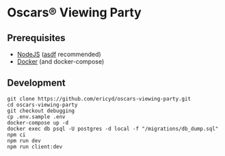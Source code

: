 # Oscars® Viewing Party

## Prerequisites

- [NodeJS](https://nodejs.org/en) ([asdf](https://asdf-vm.com/) recommended)
- [Docker](https://www.docker.com/) (and docker-compose)

## Development

```shell
git clone https://github.com/ericyd/oscars-viewing-party.git
cd oscars-viewing-party
git checkout debugging
cp .env.sample .env
docker-compose up -d
docker exec db psql -U postgres -d local -f "/migrations/db_dump.sql"
npm ci
npm run dev
npm run client:dev
```
